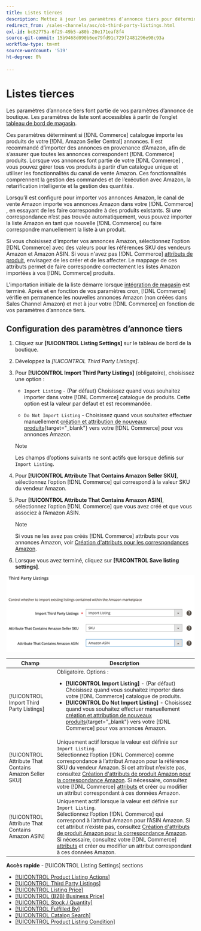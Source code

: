 ```yaml
---
title: Listes tierces
description: Mettez à jour les paramètres d’annonce tiers pour déterminer si votre catalogue Commerce importe des produits à partir de vos annonces Amazon Seller Central existantes.
redirect_from: /sales-channels/asc/ob-third-party-listings.html
exl-id: bc82775a-6f29-49b5-a80b-20e171eaf8f4
source-git-commit: 15b9468d090b6ee79fd91c729f2481296e98c93a
workflow-type: tm+mt
source-wordcount: '519'
ht-degree: 0%

---
```


# Listes tierces

Les paramètres d’annonce tiers font partie de vos paramètres d’annonce de boutique. Les paramètres de liste sont accessibles à partir de l’onglet [tableau de bord de magasin](./amazon-store-dashboard.md).

Ces paramètres déterminent si [!DNL Commerce] catalogue importe les produits de votre [!DNL Amazon Seller Central] annonces. Il est recommandé d’importer des annonces en provenance d’Amazon, afin de s’assurer que toutes les annonces correspondent [!DNL Commerce] produits. Lorsque vos annonces font partie de votre [!DNL Commerce] , vous pouvez gérer tous vos produits à partir d’un catalogue unique et utiliser les fonctionnalités du canal de vente Amazon. Ces fonctionnalités comprennent la gestion des commandes et de l’exécution avec Amazon, la retarification intelligente et la gestion des quantités.

Lorsqu’il est configuré pour importer vos annonces Amazon, le canal de vente Amazon importe vos annonces Amazon dans votre [!DNL Commerce] , en essayant de les faire correspondre à des produits existants. Si une correspondance n’est pas trouvée automatiquement, vous pouvez importer la liste Amazon en tant que nouvelle [!DNL Commerce] ou faire correspondre manuellement la liste à un produit.

Si vous choisissez d’importer vos annonces Amazon, sélectionnez l’option [!DNL Commerce] avec des valeurs pour les références SKU des vendeurs Amazon et Amazon ASIN. Si vous n&#39;avez pas [!DNL Commerce] [attributs de produit](./ob-creating-magento-attributes.md), envisagez de les créer et de les affecter. Le mappage de ces attributs permet de faire correspondre correctement les listes Amazon importées à vos [!DNL Commerce] produits.

L&#39;importation initiale de la liste démarre lorsque [intégration de magasin](./store-integration.md) est terminé. Après et en fonction de vos paramètres cron, [!DNL Commerce] vérifie en permanence les nouvelles annonces Amazon (non créées dans Sales Channel Amazon) et met à jour votre [!DNL Commerce] en fonction de vos paramètres d’annonce tiers.

## Configuration des paramètres d’annonce tiers

1. Cliquez sur **[!UICONTROL Listing Settings]** sur le tableau de bord de la boutique.

1. Développez la _[!UICONTROL Third Party Listings]_.

1. Pour **[!UICONTROL Import Third Party Listings]** (obligatoire), choisissez une option :

   - `Import Listing` - (Par défaut) Choisissez quand vous souhaitez importer dans votre [!DNL Commerce] catalogue de produits. Cette option est la valeur par défaut et est recommandée.

   - `Do Not Import Listing` - Choisissez quand vous souhaitez effectuer manuellement [création et attribution de nouveaux produits](https://docs.magento.com/user-guide/catalog/products.html){target=&quot;_blank&quot;} vers votre [!DNL Commerce] pour vos annonces Amazon.
   >[!NOTE]
   >Les champs d’options suivants ne sont actifs que lorsque définis sur `Import Listing`.

1. Pour **[!UICONTROL Attribute That Contains Amazon Seller SKU]**, sélectionnez l’option [!DNL Commerce] qui correspond à la valeur SKU du vendeur Amazon.

1. Pour **[!UICONTROL Attribute That Contains Amazon ASIN]**, sélectionnez l’option [!DNL Commerce] que vous avez créé et que vous associez à l’Amazon ASIN.

   >[!NOTE]
   >Si vous ne les avez pas créés [!DNL Commerce] attributs pour vos annonces Amazon, voir [Création d&#39;attributs pour les correspondances Amazon](./ob-creating-magento-attributes.md).

1. Lorsque vous avez terminé, cliquez sur **[!UICONTROL Save listing settings]**.

![Listes de tiers](assets/amazon-third-party-listings.png)

| Champ | Description |
|---|---|
| [!UICONTROL Import Third Party Listings] | Obligatoire. Options :<ul><li>**[!UICONTROL Import Listing]** - (Par défaut) Choisissez quand vous souhaitez importer dans votre [!DNL Commerce] catalogue de produits. </li><li>**[!UICONTROL Do Not Import Listing]** - Choisissez quand vous souhaitez effectuer manuellement [création et attribution de nouveaux produits](https://docs.magento.com/user-guide/catalog/products.html){target=&quot;_blank&quot;} vers votre [!DNL Commerce] pour vos annonces Amazon.</li></ul> |
| [!UICONTROL Attribute That Contains Amazon Seller SKU] | Uniquement actif lorsque la valeur est définie sur `Import Listing`.<br>Sélectionnez l’option [!DNL Commerce] comme correspondance à l’attribut Amazon pour la référence SKU du vendeur Amazon. Si cet attribut n’existe pas, consultez [Création d&#39;attributs de produit Amazon pour la correspondance Amazon](./ob-creating-magento-attributes.md). Si nécessaire, consultez votre [!DNL Commerce] [attributs](./managing-attributes.md) et créer ou modifier un attribut correspondant à ces données Amazon. |
| [!UICONTROL Attribute That Contains Amazon ASIN] | Uniquement actif lorsque la valeur est définie sur `Import Listing`.<br>Sélectionnez l’option [!DNL Commerce] qui correspond à l’attribut Amazon pour l’ASIN Amazon. Si cet attribut n’existe pas, consultez [Création d&#39;attributs de produit Amazon pour la correspondance Amazon](./ob-creating-magento-attributes.md). Si nécessaire, consultez votre [!DNL Commerce] [attributs](./managing-attributes.md) et créer ou modifier un attribut correspondant à ces données Amazon. |

**Accès rapide** - [!UICONTROL Listing Settings] sections

- [[!UICONTROL Product Listing Actions]](./product-listing-actions.md)
- [[!UICONTROL Third Party Listings]](./third-party-listing-settings.md)
- [[!UICONTROL Listing Price]](./listing-price.md)
- [[!UICONTROL (B2B) Business Price]](./business-pricing.md)
- [[!UICONTROL Stock / Quantity]](./stock-quantity.md)
- [[!UICONTROL Fulfilled By]](./fulfilled-by.md)
- [[!UICONTROL Catalog Search]](./catalog-search.md)
- [[!UICONTROL Product Listing Condition]](./product-listing-condition.md)
